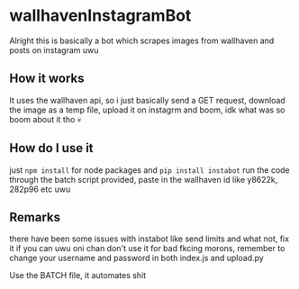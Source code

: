 # wallhavenInstagramBot

Alright this is basically a bot which scrapes images from wallhaven and posts on instagram uwu


## How it works

It uses the wallhaven api, so i just basically send a GET request, download the image as a temp file, upload it on instagrm and boom, idk what was so boom about it
tho 💀

## How do I use it

  just `npm install` for node packages and `pip install instabot`
  run the code through the batch script provided, paste in the wallhaven id like y8622k, 282p96 etc uwu
  
 
 ## Remarks
   there have been some issues with instabot like send limits and what not, fix it if you can uwu oni chan don't use it for bad fkcing morons, remember to change your      username and password in both index.js and 
   upload.py
   
   Use the BATCH file, it automates shit
